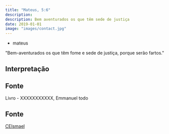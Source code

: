 ```yaml
---
title: "Mateus, 5:6"
description: 
description: Bem aventurados os que têm sede de justiça
date: 2019-01-01
image: "images/contact.jpg"
---
```

- mateus

"Bem-aventurados os que têm fome e sede de justiça, porque serão fartos."

## Interpretação
## Fonte
Livro - XXXXXXXXXXX, Emmanuel
todo

## Fonte
[CEIsmael](https://www.ceismael.com.br/download/apostila/apost1.htm#CONSOLADOR%20PROMETIDO)
